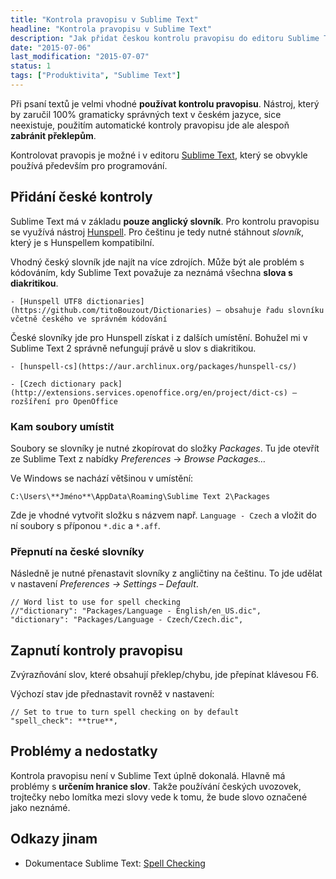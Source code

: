```yaml
---
title: "Kontrola pravopisu v Sublime Text"
headline: "Kontrola pravopisu v Sublime Text"
description: "Jak přidat českou kontrolu pravopisu do editoru Sublime Text."
date: "2015-07-06"
last_modification: "2015-07-07"
status: 1
tags: ["Produktivita", "Sublime Text"]
---
```


Při psaní textů je velmi vhodné **používat kontrolu pravopisu**. Nástroj, který by zaručil 100% gramaticky správných text v českém jazyce, sice neexistuje, použitím automatické kontroly pravopisu jde ale alespoň **zabránit překlepům**.

Kontrolovat pravopis je možné i v editoru [Sublime Text](/st), který se obvykle používá především pro programování.

## Přidání české kontroly

Sublime Text má v základu **pouze anglický slovník**. Pro kontrolu pravopisu se využívá nástroj [Hunspell](http://hunspell.sourceforge.net/). Pro češtinu je tedy nutné stáhnout *slovník*, který je s Hunspellem kompatibilní.

Vhodný český slovník jde najít na více zdrojích. Může být ale problém s kódováním, kdy Sublime Text považuje za neznámá všechna **slova s diakritikou**.

    - [Hunspell UTF8 dictionaries](https://github.com/titoBouzout/Dictionaries) – obsahuje řadu slovníku včetně českého ve správném kódování

České slovníky jde pro Hunspell získat i z dalších umístění. Bohužel mi v Sublime Text 2 správně nefungují právě u slov s diakritikou.

    - [hunspell-cs](https://aur.archlinux.org/packages/hunspell-cs/)

    - [Czech dictionary pack](http://extensions.services.openoffice.org/en/project/dict-cs) – rozšíření pro OpenOffice

### Kam soubory umístit

Soubory se slovníky je nutné zkopírovat do složky *Packages*. Tu jde otevřít ze Sublime Text z nabídky *Preferences* → *Browse Packages…*

Ve Windows se nachází většinou v umístění:

```
C:\Users\**Jméno**\AppData\Roaming\Sublime Text 2\Packages
```

Zde je vhodné vytvořit složku s názvem např. `Language - Czech` a vložit do ní soubory s příponou `*.dic` a `*.aff`.

### Přepnutí na české slovníky

Následně je nutné přenastavit slovníky z angličtiny na češtinu. To jde udělat v nastavení *Preferences → Settings – Default*.

```
// Word list to use for spell checking
//"dictionary": "Packages/Language - English/en_US.dic",
"dictionary": "Packages/Language - Czech/Czech.dic",
```

## Zapnutí kontroly pravopisu

Zvýrazňování slov, které obsahují překlep/chybu, jde přepínat klávesou F6.

Výchozí stav jde přednastavit rovněž v nastavení:

```
// Set to true to turn spell checking on by default
"spell_check": **true**,
```

## Problémy a nedostatky

Kontrola pravopisu není v Sublime Text úplně dokonalá. Hlavně má problémy s **určením hranice slov**. Takže používání českých uvozovek, trojtečky nebo lomítka mezi slovy vede k tomu, že bude slovo označené jako neznámé.

## Odkazy jinam

  - Dokumentace Sublime Text: [Spell Checking](https://www.sublimetext.com/docs/2/spell_checking.html)